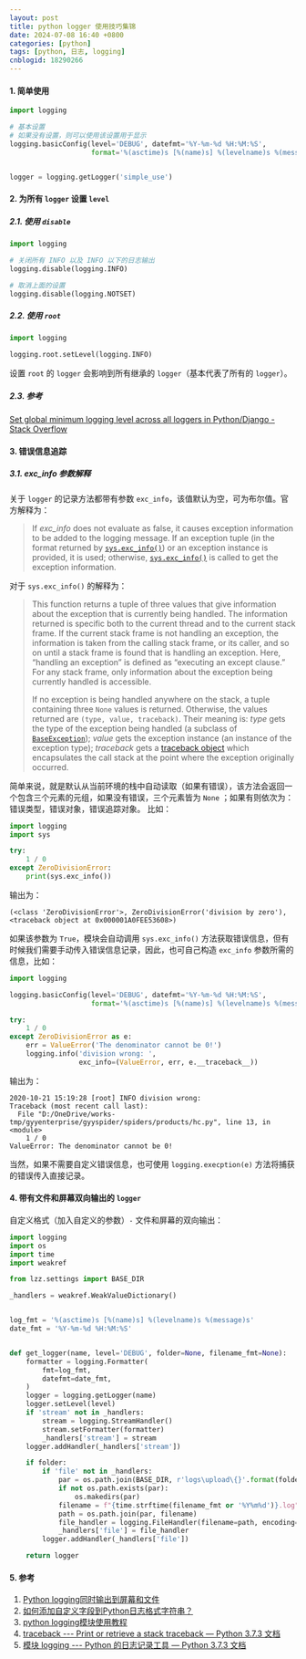 ```yaml
---
layout: post
title: python logger 使用技巧集锦
date: 2024-07-08 16:40 +0800
categories: [python]
tags: [python, 日志, logging]
cnblogid: 18290266
---
```

#### 1. 简单使用
```python
import logging

# 基本设置
# 如果没有设置，则可以使用该设置用于显示
logging.basicConfig(level='DEBUG', datefmt='%Y-%m-%d %H:%M:%S',
                    format='%(asctime)s [%(name)s] %(levelname)s %(message)s')


logger = logging.getLogger('simple_use')
```



#### 2. 为所有 `logger` 设置 `level`
##### 2.1. 使用 `disable`
```python
import logging

# 关闭所有 INFO 以及 INFO 以下的日志输出
logging.disable(logging.INFO)

# 取消上面的设置
logging.disable(logging.NOTSET)
```



##### 2.2. 使用 `root`
```python
import logging

logging.root.setLevel(logging.INFO)
```
设置 `root` 的 `logger` 会影响到所有继承的 `logger`（基本代表了所有的 `logger`）。



##### 2.3. 参考
[Set global minimum logging level across all loggers in Python/Django - Stack Overflow](https://stackoverflow.com/questions/24938907/set-global-minimum-logging-level-across-all-loggers-in-python-django)



#### 3. 错误信息追踪
##### 3.1. exc_info 参数解释
关于 `logger` 的记录方法都带有参数 `exc_info`，该值默认为空，可为布尔值。官方解释为：
> If *exc_info* does not evaluate as false, it causes exception information to be added to the logging message. If an exception tuple (in the format returned by [`sys.exc_info()`](https://docs.python.org/3/library/sys.html#sys.exc_info)) or an exception instance is provided, it is used; otherwise, [`sys.exc_info()`](https://docs.python.org/3/library/sys.html#sys.exc_info) is called to get the exception information.


对于 `sys.exc_info()` 的解释为：
> This function returns a tuple of three values that give information about the exception that is currently being handled. The information returned is specific both to the current thread and to the current stack frame. If the current stack frame is not handling an exception, the information is taken from the calling stack frame, or its caller, and so on until a stack frame is found that is handling an exception. Here, “handling an exception” is defined as “executing an except clause.” For any stack frame, only information about the exception being currently handled is accessible.
>
> If no exception is being handled anywhere on the stack, a tuple containing three `None` values is returned. Otherwise, the values returned are `(type, value, traceback)`. Their meaning is: *type* gets the type of the exception being handled (a subclass of [`BaseException`](https://docs.python.org/3/library/exceptions.html#BaseException)); *value* gets the exception instance (an instance of the exception type); *traceback* gets a [traceback object](https://docs.python.org/3/reference/datamodel.html#traceback-objects) which encapsulates the call stack at the point where the exception originally occurred.


简单来说，就是默认从当前环境的栈中自动读取（如果有错误），该方法会返回一个包含三个元素的元组，如果没有错误，三个元素皆为 `None` ；如果有则依次为：错误类型，错误对象，错误追踪对象。
比如：
```python
import logging
import sys

try:
    1 / 0
except ZeroDivisionError:
    print(sys.exc_info())
```
输出为：
```shell
(<class 'ZeroDivisionError'>, ZeroDivisionError('division by zero'), <traceback object at 0x000001A0FEE53608>)
```
如果该参数为 `True`，模块会自动调用 `sys.exc_info()` 方法获取错误信息，但有时候我们需要手动传入错误信息记录，因此，也可自己构造 `exc_info` 参数所需的信息，比如：
```python
import logging

logging.basicConfig(level='DEBUG', datefmt='%Y-%m-%d %H:%M:%S',
                    format='%(asctime)s [%(name)s] %(levelname)s %(message)s')

try:
    1 / 0
except ZeroDivisionError as e:
    err = ValueError('The denominator cannot be 0!')
    logging.info('division wrong: ', 
                 exc_info=(ValueError, err, e.__traceback__))

```
输出为：
```shell
2020-10-21 15:19:28 [root] INFO division wrong: 
Traceback (most recent call last):
  File "D:/OneDrive/works-tmp/gyyenterprise/gyyspider/spiders/products/hc.py", line 13, in <module>
    1 / 0
ValueError: The denominator cannot be 0!
```
当然，如果不需要自定义错误信息，也可使用 `logging.execption(e)` 方法将捕获的错误传入直接记录。



#### 4. 带有文件和屏幕双向输出的 `logger`
自定义格式（加入自定义的参数）`-` 文件和屏幕的双向输出：
```python
import logging
import os
import time
import weakref

from lzz.settings import BASE_DIR

_handlers = weakref.WeakValueDictionary()


log_fmt = '%(asctime)s [%(name)s] %(levelname)s %(message)s'
date_fmt = '%Y-%m-%d %H:%M:%S'


def get_logger(name, level='DEBUG', folder=None, filename_fmt=None):
    formatter = logging.Formatter(
        fmt=log_fmt,
        datefmt=date_fmt,
    )
    logger = logging.getLogger(name)
    logger.setLevel(level)
    if 'stream' not in _handlers:
        stream = logging.StreamHandler()
        stream.setFormatter(formatter)
        _handlers['stream'] = stream
    logger.addHandler(_handlers['stream'])

    if folder:
        if 'file' not in _handlers:
            par = os.path.join(BASE_DIR, r'logs\upload\{}'.format(folder))
            if not os.path.exists(par):
                os.makedirs(par)
            filename = f"{time.strftime(filename_fmt or '%Y%m%d')}.log"
            path = os.path.join(par, filename)
            file_handler = logging.FileHandler(filename=path, encoding='utf-8')
            _handlers['file'] = file_handler
        logger.addHandler(_handlers['file'])

    return logger
```



#### 5. 参考               
1. [Python logging同时输出到屏幕和文件](https://www.xnathan.com/2017/03/09/logging-output-to-screen-and-file/)        
2. [如何添加自定义字段到Python日志格式字符串？](https://codeday.me/bug/20171130/102047.html)        
3. [python logging模块使用教程](https://www.jianshu.com/p/feb86c06c4f4)            
4. [traceback --- Print or retrieve a stack traceback — Python 3.7.3 文档](https://docs.python.org/zh-cn/3/library/traceback.html)        
5. [模块 logging --- Python 的日志记录工具 — Python 3.7.3 文档](https://docs.python.org/zh-cn/3/library/logging.html)          
